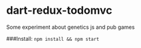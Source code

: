 # dart-redux-todomvc
Some experiment about genetics js and pub games

###Install:
`npm install && npm start`

